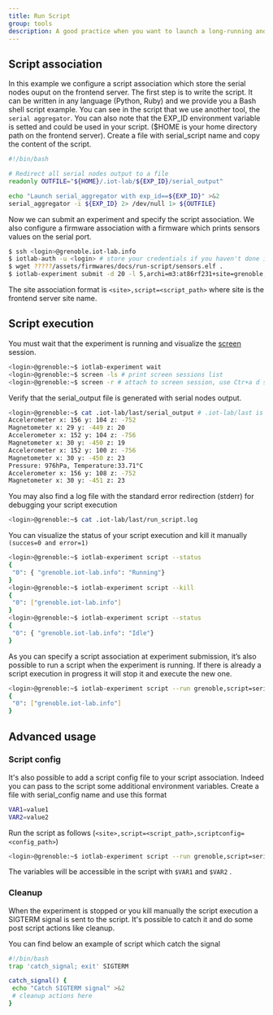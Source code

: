 ```yaml
---
title: Run Script
group: tools
description: A good practice when you want to launch a long-running and large-scale experiment is to schedule in advance and make a reservation. In this mode you cannot control your experiment interactively with for example retrieve the serial nodes output on the frontend server. This is why the run script feature is made. When you submit an experiment or while the experiment is running you can configure a script association which allow to automatically executes a script on the frontend server. This script runs whith your user identity in a screen session (background mode with a detached terminal).
---
```


## Script association

In this example we configure a script association which store the serial nodes ouput on the frontend server. The first step is to write the script. It can be written in any language (Python, Ruby) and we provide you a Bash shell script example. You can see in the script that we use another tool, the `serial aggregator`. You can also note that the EXP_ID environment variable is setted and could be used in your script. ($HOME is your home directory path on the frontend server). Create a file with serial_script name and copy the content of the script.

``` bash
#!/bin/bash

# Redirect all serial nodes output to a file
readonly OUTFILE="${HOME}/.iot-lab/${EXP_ID}/serial_output"

echo "Launch serial_aggregator with exp_id==${EXP_ID}" >&2
serial_aggregator -i ${EXP_ID} 2> /dev/null 1> ${OUTFILE}
```

Now we can submit an experiment and specify the script association. We also configure a firmware association with a firmware which prints sensors values on the serial port.


``` bash
$ ssh <login>@grenoble.iot-lab.info
$ iotlab-auth -u <login> # store your credentials if you haven't done it before, it will be used by serial_aggregator command in the serial_script
$ wget ?????/assets/firmwares/docs/run-script/sensors.elf .
$ iotlab-experiment submit -d 20 -l 5,archi=m3:at86rf231+site=grenoble,sensors.elf --site-association grenoble,script=serial_script
```

The site association format is `<site>,script=<script_path>` where site is the frontend server site name.


## Script execution

You must wait that the experiment is running and visualize the [screen](https://linux.die.net/man/1/screen) session. 

``` bash
<login>@grenoble:~$ iotlab-experiment wait
<login>@grenoble:~$ screen -ls # print screen sessions list
<login>@grenoble:~$ screen -r # attach to screen session, use Ctr+a d shortcut to detach 
```

Verify that the serial_output file is generated with serial nodes output.

``` bash
<login>@grenoble:~$ cat .iot-lab/last/serial_output # .iot-lab/last is a symlink to your last experiment directory .iot-lab/<exp_id>
Accelerometer x: 156 y: 104 z: -752
Magnetometer x: 29 y: -449 z: 20
Accelerometer x: 152 y: 104 z: -756
Magnetometer x: 30 y: -450 z: 19
Accelerometer x: 152 y: 100 z: -756
Magnetometer x: 30 y: -450 z: 23
Pressure: 976hPa, Temperature:33.71°C
Accelerometer x: 156 y: 108 z: -752
Magnetometer x: 30 y: -451 z: 23
```

You may also find a log file with the standard error redirection (stderr) for debugging your script execution 

``` bash
<login>@grenoble:~$ cat .iot-lab/last/run_script.log
```

You can visualize the status of your script execution and kill it manually `(succes=0 and error=1)`

``` bash
<login>@grenoble:~$ iotlab-experiment script --status
{
 "0": { "grenoble.iot-lab.info": "Running"}
}
<login>@grenoble:~$ iotlab-experiment script --kill
{
 "0": ["grenoble.iot-lab.info"]
}
<login>@grenoble:~$ iotlab-experiment script --status
{
 "0": { "grenoble.iot-lab.info": "Idle"}
}
```

As you can specify a script association at experiment submission, it’s also possible to run a script when the experiment is running. If there is already a script execution in progress it will stop it and execute the new one.

``` bash
<login>@grenoble:~$ iotlab-experiment script --run grenoble,script=serial_script
{
 "0": ["grenoble.iot-lab.info"]
}
```

## Advanced usage

### Script config

It's also possible to add a script config file to your script association. Indeed you can pass to the script some additional environment variables. Create a file with serial_config name and use this format

``` bash
VAR1=value1
VAR2=value2
```
Run the script as follows (`<site>,script=<script_path>,scriptconfig=<config_path>`)

``` bash
<login>@grenoble:~$ iotlab-experiment script --run grenoble,script=serial_script,scriptconfig=serial_config
```
The variables will be accessible in the script with `$VAR1` and `$VAR2` .

### Cleanup

When the experiment is stopped or you kill manually the script execution a SIGTERM signal is sent to the script. It's possible to catch it and do some post script actions like cleanup.

You can find below an example of script which catch the signal

``` bash
#!/bin/bash
trap 'catch_signal; exit' SIGTERM

catch_signal() {
 echo "Catch SIGTERM signal" >&2
 # cleanup actions here
}
```

